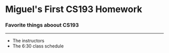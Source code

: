 # Miguel's First CS193 Homework

### Favorite things aboout CS193
- - -
- The instructors
- The 6:30 class schedule
